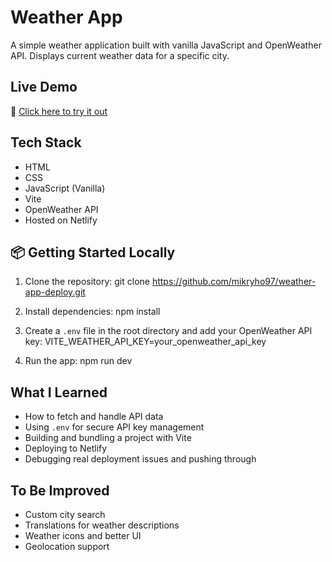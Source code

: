 # Weather App
A simple weather application built with vanilla JavaScript and OpenWeather API. Displays current weather data for a specific city.

## Live Demo
🔗 [Click here to try it out](https://verdant-beignet-d833a0.netlify.app/)

## Tech Stack
- HTML
- CSS
- JavaScript (Vanilla)
- Vite
- OpenWeather API
- Hosted on Netlify

## 📦 Getting Started Locally
1. Clone the repository:
git clone https://github.com/mikryho97/weather-app-deploy.git

2. Install dependencies:
npm install

3. Create a `.env` file in the root directory and add your OpenWeather API key:
VITE_WEATHER_API_KEY=your_openweather_api_key

4. Run the app:
npm run dev

## What I Learned
- How to fetch and handle API data
- Using `.env` for secure API key management
- Building and bundling a project with Vite
- Deploying to Netlify
- Debugging real deployment issues and pushing through

## To Be Improved
- Custom city search
- Translations for weather descriptions
- Weather icons and better UI
- Geolocation support
